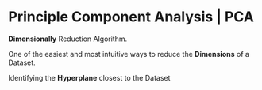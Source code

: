 # Principle Component Analysis | PCA

**Dimensionally** Reduction Algorithm.

One of the easiest and most intuitive ways to reduce the **Dimensions** of a Dataset.

Identifying the **Hyperplane** closest to the Dataset





